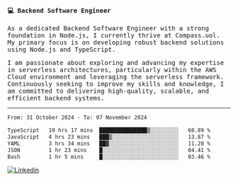 
<samp>
  
#### 💻 Backend Software Engineer

As a dedicated Backend Software Engineer with a strong foundation in Node.js, I currently thrive at Compass.uol. My primary focus is on developing robust backend solutions using Node.js and TypeScript.

I am passionate about exploring and advancing my expertise in serverless architectures, particularly within the AWS Cloud environment and leveraging the serverless framework. Continuously seeking to improve my skills and knowledge, I am committed to delivering high-quality, scalable, and efficient backend systems.

---

<!--START_SECTION:waka-->

```txt
From: 31 October 2024 - To: 07 November 2024

TypeScript   19 hrs 17 mins  ███████████████▒░░░░░░░░░   60.89 %
JavaScript   4 hrs 23 mins   ███▒░░░░░░░░░░░░░░░░░░░░░   13.87 %
YAML         3 hrs 34 mins   ██▓░░░░░░░░░░░░░░░░░░░░░░   11.28 %
JSON         1 hr 23 mins    █░░░░░░░░░░░░░░░░░░░░░░░░   04.41 %
Bash         1 hr 5 mins     █░░░░░░░░░░░░░░░░░░░░░░░░   03.46 %
```

<!--END_SECTION:waka-->
  
</samp>

[![Linkedin](https://img.shields.io/badge/-Mateus%20Garcia-c080ff?style=flat-square&logo=Linkedin&logoColor=white&link=https://www.linkedin.com/in/mpgxc)](https://www.linkedin.com/in/mateusogarcia) 
